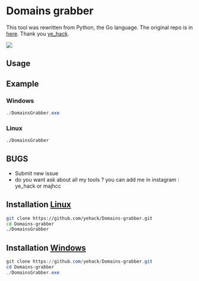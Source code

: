 # Domains grabber

This tool was rewritten from Python, the Go language. The original repo is in [here](https://github.com/yehack/Domains-grabber). Thank you [ye_hack](https://github.com/yehack).

<img src="https://files.catbox.moe/lk5b69.gif" data-canonical-src="" style="max-width:100%;">

## Usage

## Example

### Windows

```powershell
./DomainsGrabber.exe
```

### Linux

```bash
./DomainsGrabber
```

## BUGS

- Submit new issue
- do you want ask about all my tools ? you can add me in instagram : ye_hack or majhcc

## Installation [Linux](https://wikipedia.org/wiki/Linux)

```bash
git clone https://github.com/yehack/Domains-grabber.git
cd Domains-grabber
./DomainsGrabber
```

## Installation [Windows](https://wikipedia.org/wiki/Microsoft_Windows)

```powershell
git clone https://github.com/yehack/Domains-grabber.git
cd Domains-grabber
./DomainsGrabber.exe
```

